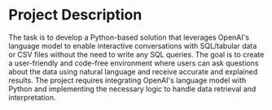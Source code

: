 # Project Description 

The task is to develop a Python-based solution that leverages OpenAI's language model to enable interactive conversations with SQL/tabular data or CSV files without the need to write any SQL queries. The goal is to create a user-friendly and code-free environment where users can ask questions about the data using natural language and receive accurate and explained results. The project requires integrating OpenAI's language model with Python and implementing the necessary logic to handle data retrieval and interpretation.
